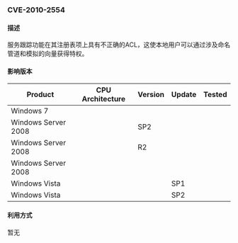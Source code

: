 ### CVE-2010-2554

#### 描述

服务跟踪功能在其注册表项上具有不正确的ACL，这使本地用户可以通过涉及命名管道和模拟的向量获得特权。

#### 影响版本

| Product             | CPU Architecture | Version | Update | Tested |
| ------------------- | ---------------- | ------- | ------ | ------ |
| Windows 7           |                  |         |        |        |
| Windows Server 2008 |                  | SP2     |        |        |
| Windows Server 2008 |                  | R2      |        |        |
| Windows Server 2008 |                  |         |        |        |
| Windows Vista       |                  |         | SP1    |        |
| Windows Vista       |                  |         | SP2    |        |

#### 利用方式

暂无